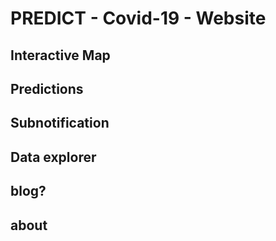# PREDICT - Covid-19 - Website

## Interactive Map

## Predictions

## Subnotification

## Data explorer

## blog?

## about

